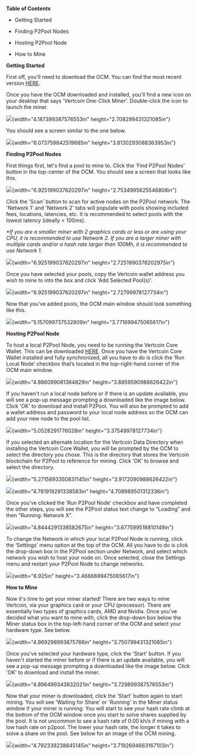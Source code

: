 **Table of Contents**

-   Getting St<span id="_Hlt494699468" class="anchor"><span
    id="_Hlt494699469" class="anchor"></span></span>arted

-   Finding P2Pool<span id="_Hlt494702758" class="anchor"></span> Nodes

-   Hosting P2Pool N<span id="_Hlt494702760" class="anchor"></span>ode

-   How to Mi<span id="_Hlt494702764" class="anchor"></span>ne

<span id="Getting_Started" class="anchor"></span>**Getting Started**

First off, you'll need to download the OCM. You can find the most recent
version [HERE](https://github.com/vertcoin/One-Click-Miner/releases).

Once you have the OCM downloaded and installed, you'll find a new icon
on your desktop that says 'Vertcoin One-Click Miner'. Double-click the
icon to launch the miner.

![](media/image1.png){width="4.187399387576553in"
height="2.708299431321085in"}

You should see a screen similar to the one below.

![](media/image2.png){width="6.073759842519685in"
height="3.8130293088363953in"}

<span id="Find_P2Pool" class="anchor"></span>

**Finding P2Pool Nodes**

First things first, let's find a pool to mine to. Click the 'Find P2Pool
Nodes' button in the top-center of the OCM. You should see a screen that
looks like this.

![](media/image3.png){width="6.925199037620297in"
height="2.7534995625546808in"}

Click the 'Scan' button to scan for active nodes on the P2Pool network.
The 'Network 1' and 'Network 2' tabs will populate with pools showing
included fees, locations, latencies, etc. It is recommended to select
pools with the lowest latency (ideally &lt; 100ms).

*\*If you are a smaller miner with 2 graphics cards or less or are using
your CPU, it is recommended to use Network 2. If you are a larger miner
with multiple cards and/or a hash rate larger than 100Mh, it is
recommended to use Network 1.*

![](media/image4.png){width="6.925199037620297in"
height="2.7251990376202975in"}

Once you have selected your pools, copy the Vertcoin wallet address you
wish to mine to into the box and click 'Add Selected Pool(s)'.

![](media/image5.png){width="6.925199037620297in"
height="2.72799978127734in"}

Now that you’ve added pools, the OCM main window should look something
like this.

![](media/image6.png){width="5.157099737532809in"
height="3.771699475065617in"}

<span id="Host_P2Pool" class="anchor"></span>

**Hosting P2Pool Node**

To host a local P2Pool Node, you need to be running the Vertcoin Core
Wallet. This can be downloaded
[HERE](https://github.com/vertcoin/vertcoin/releases). Once you have the
Vertcoin Core Wallet installed and fully synchronized, all you have to
do is click the ‘Run Local Node’ checkbox that’s located in the
top-right-hand corner of the OCM main window.

![](media/image7.png){width="4.886099081364829in"
height="3.8859590988626422in"}

If you haven't run a local node before or if there is an update
available, you will see a pop-up message prompting a downloaded like the
image below. Click 'OK' to download and install P2Pool. You will also be
prompted to add a wallet address and password to your local node address
so the OCM can add your new node to the pool list.

![](media/image8.png){width="5.0528291776028in"
height="3.37549978127734in"}

If you selected an alternate location for the Vertcoin Data Directory
when installing the Vertcoin Core Wallet, you will be prompted by the
OCM to select the directory you chose. This is the directory that stores
the Vertcoin blockchain for P2Pool to reference for mining. Click ‘OK’
to browse and select the directory.

![](media/image9.png){width="5.2715693350831145in"
height="3.9172090988626422in"}

![](media/image10.png){width="4.781919291338583in"
height="4.708989501312336in"}

Once you’ve clicked the ‘Run P2Pool Node’ checkbox and have completed
the other steps, you will see the P2Pool status text change to “Loading”
and then “Running: Network X”.

![](media/image11.png){width="4.8444291338582675in"
height="3.677599518810149in"}

To change the Network in which your local P2Pool Node is running, click
the ‘Settings’ menu option at the top of the OCM. All you have to do is
click the drop-down box in the P2Pool section under Network, and select
which network you wish to host your node on. Once selected, close the
Settings menu and restart your P2Pool Node to change networks.

![](media/image12.png){width="6.925in" height="3.4666699475065617in"}

<span id="How_to_Mine" class="anchor"></span>

**How to Mine**

Now it's time to get your miner started! There are two ways to mine
Vertcoin, via your graphics card or your CPU (processor). There are
essentially two types of graphics cards, AMD and Nvidia. Once you've
decided what you want to mine with, click the drop-down box below the
Miner status box in the top-left-hand corner of the OCM and select your
hardware type. See below.

![](media/image13.png){width="4.969298993875766in"
height="3.750799431321085in"}

Once you've selected your hardware type, click the 'Start' button. If
you haven't started the miner before or if there is an update available,
you will see a pop-up message prompting a downloaded like the image
below. Click 'OK' to download and install the miner.

![](media/image14.png){width="4.896499343832021in"
height="3.729899387576553in"}

Now that your miner is downloaded, click the 'Start' button again to
start mining. You will see 'Waiting for Share' or 'Running' in the Miner
status window if your miner is running. You will start to see your hash
rate climb at the bottom of the OCM window once you start to solve
shares supplied by the pool. It is not uncommon to see a hash rate of
0.00 kh/s if mining with a low hash rate on p2pool. The lower your hash
rate, the longer it takes to solve a share on the pool. See below for an
image of the OCM mining.

![](media/image15.png){width="4.792339238845145in"
height="3.7192694663167103in"}
